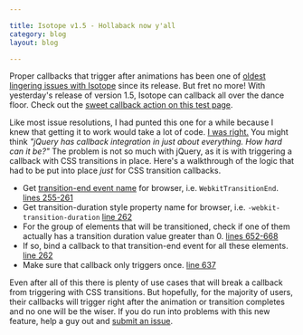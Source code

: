 ```yaml
---

title: Isotope v1.5 - Hollaback now y'all
category: blog
layout: blog

---
```


Proper callbacks that trigger after animations has been one of [oldest lingering issues with Isotope](https://github.com/desandro/isotope/issues/6) since its release. But fret no more! With yesterday's release of version 1.5, Isotope can callback all over the dance floor. Check out the [sweet callback action on this test page](http://isotope.metafizzy.co/tests/callbacks.html).

Like most issue resolutions, I had punted this one for a while because I knew that getting it to work would take a lot of code. [I was right.](https://github.com/desandro/isotope/compare/2deee262...0da45d2c#jquery.isotope.js) You might think _"jQuery has callback integration in just about everything. How hard can it be?"_ The problem is not so much with jQuery, as it is with triggering a callback with CSS transitions in place.  Here's a walkthrough of the logic that had to be put into place _just_ for CSS transition callbacks.

+ Get [transition-end event name](http://dropshado.ws/post/1393565298/css-transition-end-events) for browser, i.e. `WebkitTransitionEnd`. [lines 255-261](https://github.com/desandro/isotope/compare/2deee262...0da45d2c#L4R255)
+ Get transition-duration style property name for browser, i.e. `-webkit-transition-duration` [line 262](https://github.com/desandro/isotope/compare/2deee262...0da45d2c#L4R262)
+ For the group of elements that will be transitioned, check if one of them actually has a transition duration value greater than 0. [lines 652-668](https://github.com/desandro/isotope/compare/2deee262...0da45d2c#L4R255)
+ If so, bind a callback to that transition-end event for all these elements.  [line 262](https://github.com/desandro/isotope/compare/2deee262...0da45d2c#L4R272)
+ Make sure that callback only triggers once. [line 637](https://github.com/desandro/isotope/compare/2deee262...0da45d2c#L4R637)

Even after all of this there is plenty of use cases that will break a callback from triggering with CSS transitions. But hopefully, for the majority of users, their callbacks will trigger right after the animation or transition completes and no one will be the wiser.  If you do run into problems with this new feature, help a guy out and [submit an issue](https://github.com/desandro/isotope/issues).
